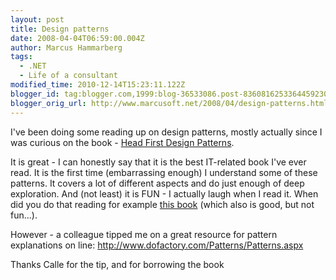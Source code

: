 ```yaml
---
layout: post
title: Design patterns
date: 2008-04-04T06:59:00.004Z
author: Marcus Hammarberg
tags:
  - .NET
  - Life of a consultant
modified_time: 2010-12-14T15:23:11.122Z
blogger_id: tag:blogger.com,1999:blog-36533086.post-8360816253364459230
blogger_orig_url: http://www.marcusoft.net/2008/04/design-patterns.html
---
```


I've been doing some reading up on design patterns, mostly actually
since I was curious on the book - [Head First Design
Patterns](http://www.oreilly.com/catalog/hfdesignpat/).

It is great - I can honestly say that it is the best IT-related book
I've ever read. It is the first time (embarrassing enough) I understand
some of these patterns. It covers a lot of different aspects and do just
enough of deep exploration. And (not least) it is FUN - I actually laugh
when I read it. When did you do that reading for example [this
book](http://safari.oreilly.com/0596526997) (which also is good, but not
fun...).

However - a colleague tipped me on a great resource for pattern
explanations on line:
<http://www.dofactory.com/Patterns/Patterns.aspx>

Thanks Calle for the tip, and for borrowing the book
